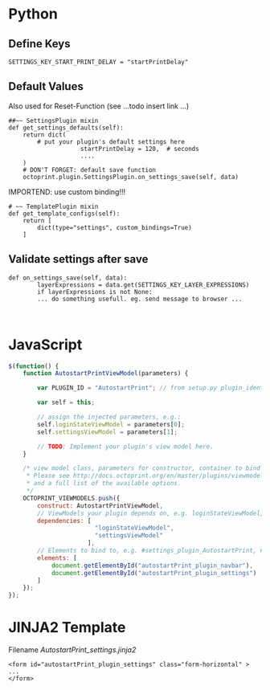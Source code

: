 # Python

## Define Keys

`SETTINGS_KEY_START_PRINT_DELAY = "startPrintDelay"`

## Default Values
Also used for Reset-Function (see ...todo insert link ...)

	##~~ SettingsPlugin mixin
	def get_settings_defaults(self):
		return dict(
			# put your plugin's default settings here
                        startPrintDelay = 120,  # seconds
                        ....
		)
        # DON'T FORGET: default save function
        octoprint.plugin.SettingsPlugin.on_settings_save(self, data)


IMPORTEND: use custom binding!!!

    # ~~ TemplatePlugin mixin
    def get_template_configs(self):
        return [
            dict(type="settings", custom_bindings=True)
        ]


## Validate settings after save

```
def on_settings_save(self, data):
        layerExpressions = data.get(SETTINGS_KEY_LAYER_EXPRESSIONS)
        if layerExpressions is not None:
        ... do something usefull. eg. send message to browser ... 



```

# JavaScript
```javascript
$(function() {
    function AutostartPrintViewModel(parameters) {

        var PLUGIN_ID = "AutostartPrint"; // from setup.py plugin_identifier

        var self = this;

        // assign the injected parameters, e.g.:
        self.loginStateViewModel = parameters[0];
        self.settingsViewModel = parameters[1];

        // TODO: Implement your plugin's view model here.
    }

    /* view model class, parameters for constructor, container to bind to
     * Please see http://docs.octoprint.org/en/master/plugins/viewmodels.html#registering-custom-viewmodels for more details
     * and a full list of the available options.
     */
    OCTOPRINT_VIEWMODELS.push({
        construct: AutostartPrintViewModel,
        // ViewModels your plugin depends on, e.g. loginStateViewModel, settingsViewModel, ...
        dependencies: [
                        "loginStateViewModel",
                        "settingsViewModel"
                      ],
        // Elements to bind to, e.g. #settings_plugin_AutostartPrint, #tab_plugin_AutostartPrint, ...
        elements: [
            document.getElementById("autostartPrint_plugin_navbar"),
            document.getElementById("autostartPrint_plugin_settings")
        ]
    });
});
```

# JINJA2 Template

Filename *AutostartPrint_settings.jinja2*
```
<form id="autostartPrint_plugin_settings" class="form-horizontal" >
...
</form>
```
